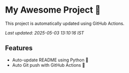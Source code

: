 # My Awesome Project 🚀

This project is automatically updated using GitHub Actions.

_Last updated: 2025-05-03 13:10:16 IST_

## Features
- Auto-update README using Python 🐍
- Auto Git push with GitHub Actions 🤖
